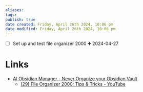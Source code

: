 ```yaml
---
aliases: 
tags: 
publish: true
date created: Friday, April 26th 2024, 10:06 pm
date modified: Friday, April 26th 2024, 10:06 pm
---
```

- [ ] Set up and test file organizer 2000 ➕ 2024-04-27
# Links
- [AI Obsidian Manager - Never Organize your Obsidian Vault](https://fileorganizer2000.com/) 
	- [(29) File Organizer 2000: Tips & Tricks - YouTube](https://www.youtube.com/playlist?list=PLgRcC-DFR5jdUxbSBuNeymwYTH_FSVxio)